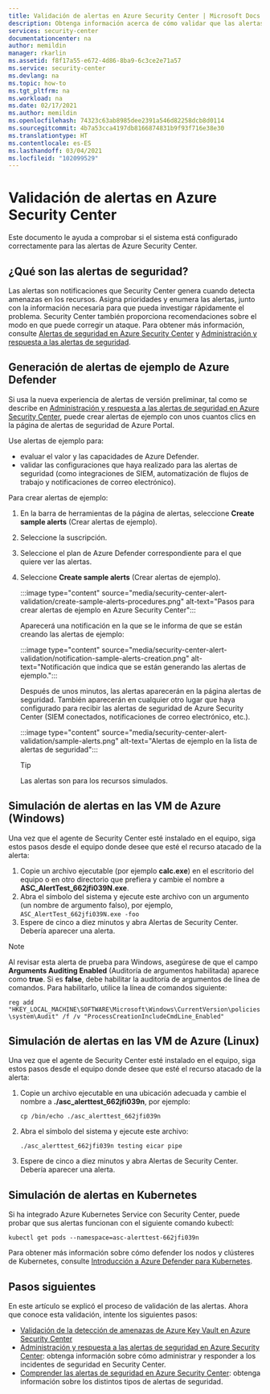 ```yaml
---
title: Validación de alertas en Azure Security Center | Microsoft Docs
description: Obtenga información acerca de cómo validar que las alertas de seguridad están configuradas correctamente en Azure Security Center.
services: security-center
documentationcenter: na
author: memildin
manager: rkarlin
ms.assetid: f8f17a55-e672-4d86-8ba9-6c3ce2e71a57
ms.service: security-center
ms.devlang: na
ms.topic: how-to
ms.tgt_pltfrm: na
ms.workload: na
ms.date: 02/17/2021
ms.author: memildin
ms.openlocfilehash: 74323c63ab8985dee2391a546d82258dcb8d0114
ms.sourcegitcommit: 4b7a53cca4197db8166874831b9f93f716e38e30
ms.translationtype: HT
ms.contentlocale: es-ES
ms.lasthandoff: 03/04/2021
ms.locfileid: "102099529"
---
```

# <a name="alert-validation-in-azure-security-center"></a>Validación de alertas en Azure Security Center
Este documento le ayuda a comprobar si el sistema está configurado correctamente para las alertas de Azure Security Center.

## <a name="what-are-security-alerts"></a>¿Qué son las alertas de seguridad?
Las alertas son notificaciones que Security Center genera cuando detecta amenazas en los recursos. Asigna prioridades y enumera las alertas, junto con la información necesaria para que pueda investigar rápidamente el problema. Security Center también proporciona recomendaciones sobre el modo en que puede corregir un ataque.
Para obtener más información, consulte [Alertas de seguridad en Azure Security Center](security-center-alerts-overview.md) y [Administración y respuesta a las alertas de seguridad](security-center-managing-and-responding-alerts.md).


## <a name="generate-sample-azure-defender-alerts"></a>Generación de alertas de ejemplo de Azure Defender

Si usa la nueva experiencia de alertas de versión preliminar, tal como se describe en [Administración y respuesta a las alertas de seguridad en Azure Security Center](security-center-managing-and-responding-alerts.md), puede crear alertas de ejemplo con unos cuantos clics en la página de alertas de seguridad de Azure Portal.

Use alertas de ejemplo para:

- evaluar el valor y las capacidades de Azure Defender.
- validar las configuraciones que haya realizado para las alertas de seguridad (como integraciones de SIEM, automatización de flujos de trabajo y notificaciones de correo electrónico).

Para crear alertas de ejemplo:

1. En la barra de herramientas de la página de alertas, seleccione **Create sample alerts** (Crear alertas de ejemplo). 
1. Seleccione la suscripción.
1. Seleccione el plan de Azure Defender correspondiente para el que quiere ver las alertas. 
1. Seleccione **Create sample alerts** (Crear alertas de ejemplo).

    :::image type="content" source="media/security-center-alert-validation/create-sample-alerts-procedures.png" alt-text="Pasos para crear alertas de ejemplo en Azure Security Center":::
    
    Aparecerá una notificación en la que se le informa de que se están creando las alertas de ejemplo:

    :::image type="content" source="media/security-center-alert-validation/notification-sample-alerts-creation.png" alt-text="Notificación que indica que se están generando las alertas de ejemplo.":::

    Después de unos minutos, las alertas aparecerán en la página alertas de seguridad. También aparecerán en cualquier otro lugar que haya configurado para recibir las alertas de seguridad de Azure Security Center (SIEM conectados, notificaciones de correo electrónico, etc.).

    :::image type="content" source="media/security-center-alert-validation/sample-alerts.png" alt-text="Alertas de ejemplo en la lista de alertas de seguridad":::

    > [!TIP]
    > Las alertas son para los recursos simulados.

## <a name="simulate-alerts-on-your-azure-vms-windows"></a>Simulación de alertas en las VM de Azure (Windows) <a name="validate-windows"></a>

Una vez que el agente de Security Center esté instalado en el equipo, siga estos pasos desde el equipo donde desee que esté el recurso atacado de la alerta:

1. Copie un archivo ejecutable (por ejemplo **calc.exe**) en el escritorio del equipo o en otro directorio que prefiera y cambie el nombre a **ASC_AlertTest_662jfi039N.exe**.
1. Abra el símbolo del sistema y ejecute este archivo con un argumento (un nombre de argumento falso), por ejemplo, ```ASC_AlertTest_662jfi039N.exe -foo```
1. Espere de cinco a diez minutos y abra Alertas de Security Center. Debería aparecer una alerta.

> [!NOTE]
> Al revisar esta alerta de prueba para Windows, asegúrese de que el campo **Arguments Auditing Enabled** (Auditoría de argumentos habilitada) aparece como **true**. Si es **false**, debe habilitar la auditoría de argumentos de línea de comandos. Para habilitarlo, utilice la línea de comandos siguiente:
>
>```reg add "HKEY_LOCAL_MACHINE\SOFTWARE\Microsoft\Windows\CurrentVersion\policies\system\Audit" /f /v "ProcessCreationIncludeCmdLine_Enabled"```

## <a name="simulate-alerts-on-your-azure-vms-linux"></a>Simulación de alertas en las VM de Azure (Linux) <a name="validate-linux"></a>

Una vez que el agente de Security Center esté instalado en el equipo, siga estos pasos desde el equipo donde desee que esté el recurso atacado de la alerta:
1. Copie un archivo ejecutable en una ubicación adecuada y cambie el nombre a **./asc_alerttest_662jfi039n**, por ejemplo:

    ```cp /bin/echo ./asc_alerttest_662jfi039n```

1. Abra el símbolo del sistema y ejecute este archivo:

    ```./asc_alerttest_662jfi039n testing eicar pipe```

1. Espere de cinco a diez minutos y abra Alertas de Security Center. Debería aparecer una alerta.


## <a name="simulate-alerts-on-kubernetes"></a>Simulación de alertas en Kubernetes <a name="validate-kubernetes"></a>

Si ha integrado Azure Kubernetes Service con Security Center, puede probar que sus alertas funcionan con el siguiente comando kubectl:

```kubectl get pods --namespace=asc-alerttest-662jfi039n```

Para obtener más información sobre cómo defender los nodos y clústeres de Kubernetes, consulte [Introducción a Azure Defender para Kubernetes](defender-for-kubernetes-introduction.md).

## <a name="next-steps"></a>Pasos siguientes
En este artículo se explicó el proceso de validación de las alertas. Ahora que conoce esta validación, intente los siguientes pasos:

* [Validación de la detección de amenazas de Azure Key Vault en Azure Security Center](https://techcommunity.microsoft.com/t5/azure-security-center/validating-azure-key-vault-threat-detection-in-azure-security/ba-p/1220336)
* [Administración y respuesta a las alertas de seguridad en Azure Security Center](security-center-managing-and-responding-alerts.md): obtenga información sobre cómo administrar y responder a los incidentes de seguridad en Security Center.
* [Comprender las alertas de seguridad en Azure Security Center](./security-center-alerts-overview.md): obtenga información sobre los distintos tipos de alertas de seguridad.
